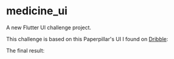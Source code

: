 # medicine_ui

A new Flutter UI challenge project.

This challenge is based on this Paperpillar's UI I found on [Dribble](https://dribbble.com/shots/16194575-Medicine-Reminder-Motion-UI): 

The final result:

